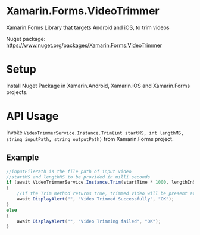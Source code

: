 # Xamarin.Forms.VideoTrimmer
Xamarin.Forms Library that targets Android and iOS, to trim videos

Nuget package: https://www.nuget.org/packages/Xamarin.Forms.VideoTrimmer

# Setup

Install Nuget Package in Xamarin.Android, Xamarin.iOS and Xamarin.Forms projects.

# API Usage

Invoke `VideoTrimmerService.Instance.Trim(int startMS, int lengthMS, string inputPath, string outputPath)` from Xamarin.Forms project.

## Example

```C#
//inputFilePath is the file path of input video
//startMS and lengthMS to be provided in milli seconds
if (await VideoTrimmerService.Instance.Trim(startTime * 1000, lengthInSeconds * 1000, inputFilePath, outputPath))
{
    //if the Trim method returns true, trimmed video will be present at "outputPath" location
    await DisplayAlert("", "Video Trimmed Successfully", "OK");
}
else
{
    await DisplayAlert("", "Video Trimming failed", "OK");
}

```
